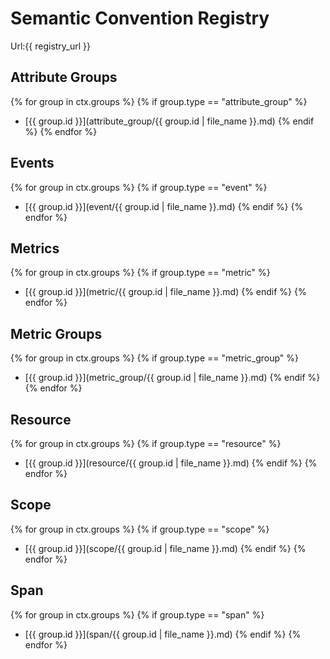 # Semantic Convention Registry

Url:{{ registry_url }}

## Attribute Groups

{% for group in ctx.groups %}
{% if group.type == "attribute_group" %}
- [{{ group.id }}](attribute_group/{{ group.id | file_name }}.md)
{% endif %}
{% endfor %}

## Events

{% for group in ctx.groups %}
{% if group.type == "event" %}
- [{{ group.id }}](event/{{ group.id | file_name }}.md)
  {% endif %}
  {% endfor %}

## Metrics

{% for group in ctx.groups %}
{% if group.type == "metric" %}
- [{{ group.id }}](metric/{{ group.id | file_name }}.md)
{% endif %}
{% endfor %}

## Metric Groups
{% for group in ctx.groups %}
{% if group.type == "metric_group" %}
- [{{ group.id }}](metric_group/{{ group.id | file_name }}.md)
  {% endif %}
  {% endfor %}

## Resource

{% for group in ctx.groups %}
{% if group.type == "resource" %}
- [{{ group.id }}](resource/{{ group.id | file_name }}.md)
  {% endif %}
  {% endfor %}

## Scope
{% for group in ctx.groups %}
{% if group.type == "scope" %}
- [{{ group.id }}](scope/{{ group.id | file_name }}.md)
  {% endif %}
  {% endfor %}

## Span

{% for group in ctx.groups %}
{% if group.type == "span" %}
- [{{ group.id }}](span/{{ group.id | file_name }}.md)
  {% endif %}
  {% endfor %}
